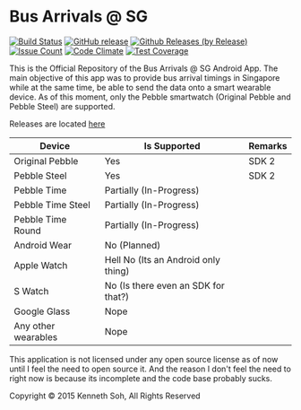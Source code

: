 # Bus Arrivals @ SG 
[![Build Status](https://travis-ci.org/itachi1706/SingBuses.svg?branch=1.1)](https://travis-ci.org/itachi1706/SingBuses) [![GitHub release](https://img.shields.io/github/release/itachi1706/SingBuses.svg)](https://github.com/itachi1706/SingBuses/releases) [![Github Releases (by Release)](https://img.shields.io/github/downloads/itachi1706/SingBuses/latest/total.svg)](https://github.com/itachi1706/SingBuses/releases) [![Issue Count](https://codeclimate.com/github/itachi1706/SingBuses/badges/issue_count.svg)](https://codeclimate.com/github/itachi1706/SingBuses) [![Code Climate](https://codeclimate.com/github/itachi1706/SingBuses/badges/gpa.svg)](https://codeclimate.com/github/itachi1706/SingBuses) [![Test Coverage](https://codeclimate.com/github/itachi1706/SingBuses/badges/coverage.svg)](https://codeclimate.com/github/itachi1706/SingBuses/coverage)

This is the Official Repository of the Bus Arrivals @ SG Android App. The main objective of this app was to provide bus arrival timings in
Singapore while at the same time, be able to send the data onto a smart wearable device. As of this moment, only the Pebble smartwatch
(Original Pebble and Pebble Steel) are supported.

Releases are located [here](https://github.com/itachi1706/SingBuses/releases)

| Device | Is Supported | Remarks |
| ------ | ------------ | ------- |
| Original Pebble | Yes | SDK 2 |
| Pebble Steel | Yes | SDK 2 |
| Pebble Time | Partially (In-Progress) |  |
| Pebble Time Steel | Partially (In-Progress) |  |
| Pebble Time Round | Partially (In-Progress) |  |
| Android Wear | No (Planned) |  |
| Apple Watch | Hell No (Its an Android only thing) |  |
| S Watch | No (Is there even an SDK for that?) |  |
| Google Glass | Nope |  |
| Any other wearables | Nope |  |

This application is not licensed under any open source license as of now until I feel the need to open source it. And the reason I don't feel the need to right now is because its incomplete and the code base probably sucks.

Copyright © 2015 Kenneth Soh, All Rights Reserved

